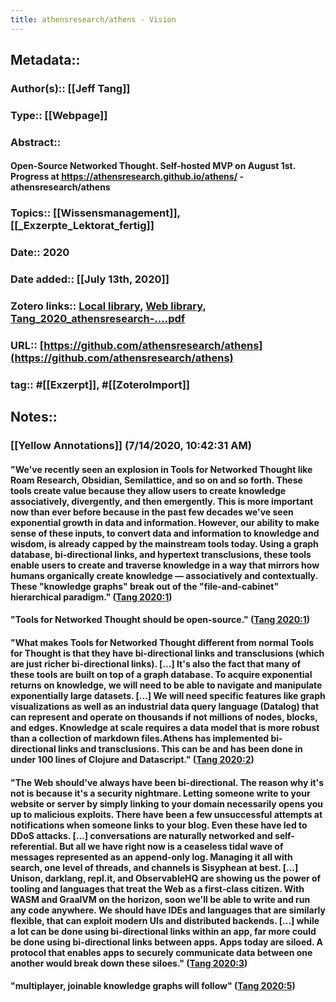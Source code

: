 ```yaml
---
title: athensresearch/athens - Vision
---
```


## Metadata::
### Author(s):: [[Jeff Tang]]

### Type:: [[Webpage]]

### Abstract::
#### Open-Source Networked Thought. Self-hosted MVP on August 1st. Progress at https://athensresearch.github.io/athens/ - athensresearch/athens

### Topics:: [[Wissensmanagement]], [[_Exzerpte_Lektorat_fertig]]

### Date:: 2020

### Date added:: [[July 13th, 2020]]

### Zotero links:: [Local library](zotero://select/library/items/ZKD58W84), [Web library](https://www.zotero.org/users/4111725/items/ZKD58W84), [Tang_2020_athensresearch-....pdf](zotero://open-pdf/library/items/KTGD8N25)

### URL:: [https://github.com/athensresearch/athens](https://github.com/athensresearch/athens)

### tag:: #[[Exzerpt]], #[[ZoteroImport]]

## Notes::
### **[[Yellow Annotations]] (7/14/2020, 10:42:31 AM)**
#### "We've recently seen an explosion in Tools for Networked Thought like Roam Research, Obsidian, Semilattice, and so on and so forth. These tools create value because they allow users to create knowledge associatively, divergently, and then emergently. This is more important now than ever before because in the past few decades we've seen exponential growth in data and information. However, our ability to make sense of these inputs, to convert data and information to knowledge and wisdom, is already capped by the mainstream tools today. Using a graph database, bi-directional links, and hypertext transclusions, these tools enable users to create and traverse knowledge in a way that mirrors how humans organically create knowledge — associatively and contextually. These "knowledge graphs" break out of the "file-and-cabinet" hierarchical paradigm." ([Tang 2020:1](zotero://open-pdf/library/items/KTGD8N25?page=1))

#### "Tools for Networked Thought should be open-source." ([Tang 2020:1](zotero://open-pdf/library/items/KTGD8N25?page=1))

#### "What makes Tools for Networked Thought different from normal Tools for Thought is that they have bi-directional links and transclusions (which are just richer bi-directional links). [...] It's also the fact that many of these tools are built on top of a graph database. To acquire exponential returns on knowledge, we will need to be able to navigate and manipulate exponentially large datasets. [...] We will need specific features like graph visualizations as well as an industrial data query language (Datalog) that can represent and operate on thousands if not millions of nodes, blocks, and edges. Knowledge at scale requires a data model that is more robust than a collection of markdown files.Athens has implemented bi-directional links and transclusions. This can be and has been done in under 100 lines of Clojure and Datascript." ([Tang 2020:2](zotero://open-pdf/library/items/KTGD8N25?page=2))

#### "The Web should've always have been bi-directional. The reason why it's not is because it's a security nightmare. Letting someone write to your website or server by simply linking to your domain necessarily opens you up to malicious exploits. There have been a few unsuccessful attempts at notifications when someone links to your blog. Even these have led to DDoS attacks. [...] conversations are naturally networked and self-referential. But all we have right now is a ceaseless tidal wave of messages represented as an append-only log. Managing it all with search, one level of threads, and channels is Sisyphean at best. [...] Unison, darklang, repl.it, and ObservableHQ are showing us the power of tooling and languages that treat the Web as a first-class citizen. With WASM and GraalVM on the horizon, soon we'll be able to write and run any code anywhere. We should have IDEs and languages that are similarly flexible, that can exploit modern UIs and distributed backends. [...] while a lot can be done using bi-directional links within an app, far more could be done using bi-directional links between apps. Apps today are siloed. A protocol that enables apps to securely communicate data between one another would break down these siloes." ([Tang 2020:3](zotero://open-pdf/library/items/KTGD8N25?page=3))

#### "multiplayer, joinable knowledge graphs will follow" ([Tang 2020:5](zotero://open-pdf/library/items/KTGD8N25?page=5))
